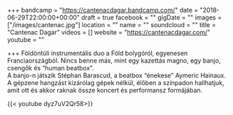 +++
bandcamp = "https://cantenacdagar.bandcamp.com/"
date = "2018-06-29T22:00:00+00:00"
draft = true
facebook = ""
gigDate = ""
images = ["/images/cantenac.jpg"]
location = ""
name = ""
soundcloud = ""
title = "Cantenac Dagar"
videos = []
website = "https://cantenacdagar.com/"
youtube = ""

+++
Földöntúli instrumentális duo a Föld bolygóról, egyenesen Franciaországból. Nincs benne más, mint egy kazettás magno, egy banjo, csengők és “human beatbox”.  
A banjo-n játszik Stéphan Barascud, a beatbox “énekese” Aymeric Hainaux. A gépzene hangzást kizárólag gépek nélkül, élőben a színpadon hallhatjuk, amit ott és akkor raknak össze koncert és performansz formájában.

{{< youtube dyz7uV2Qr58>}}